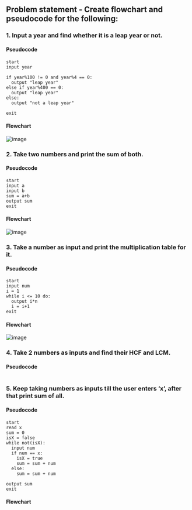 ## Problem statement - Create flowchart and pseudocode for the following:

### 1. Input a year and find whether it is a leap year or not.

#### Pseudocode

```
start
input year

if year%100 != 0 and year%4 == 0:
  output "leap year"
else if year%400 == 0:
  output "leap year"
else:
  output "not a leap year"

exit
```

#### Flowchart

![image](https://github.com/user-attachments/assets/7db26426-7c45-49c9-9527-a622e5e8ad3d)


### 2. Take two numbers and print the sum of both.

#### Pseudocode 

```
start
input a
input b
sum = a+b
output sum
exit
```

#### Flowchart

![image](https://github.com/user-attachments/assets/2cc819cd-6a65-40e3-9900-5a9e06b3aa71)


### 3. Take a number as input and print the multiplication table for it.

#### Pseudocode

```
start
input num
i = 1
while i <= 10 do:
  output i*n
  i = i+1
exit

```

#### Flowchart

![image](https://github.com/user-attachments/assets/f09771b5-46d9-4b9f-8eaa-0d28d0a70c29)


### 4. Take 2 numbers as inputs and find their HCF and LCM.

#### Pseudocode

```

```

### 5. Keep taking numbers as inputs till the user enters ‘x’, after that print sum of all.

#### Pseudocode

```
start
read x
sum = 0
isX = false
while not(isX):
  input num
  if num == x:
    isX = true
    sum = sum + num
  else:
    sum = sum + num

output sum
exit
```

#### Flowchart


